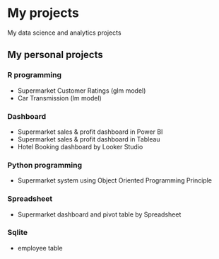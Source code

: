 # My projects
My data science and analytics projects

## My personal projects

### R programming
* Supermarket Customer Ratings (glm model)
* Car Transmission (lm model)

### Dashboard
* Supermarket sales & profit dashboard in Power BI
* Supermarket sales & profit dashboard in Tableau
* Hotel Booking dashboard by Looker Studio

### Python programming
* Supermarket system using Object Oriented Programming Principle

### Spreadsheet
* Supermarket dashboard and pivot table by Spreadsheet

### Sqlite 
* employee table
